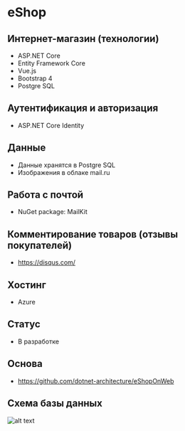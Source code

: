 # eShop

## Интернет-магазин (технологии)
* ASP.NET Core
* Entity Framework Core
* Vue.js
* Bootstrap 4
* Postgre SQL

## Аутентификация и авторизация
* ASP.NET Core Identity

## Данные
* Данные хранятся в Postgre SQL 
* Изображения в облаке mail.ru

## Работа с почтой
* NuGet package: MailKit

## Комментирование товаров (отзывы покупателей)
* https://disqus.com/

## Хостинг
* Azure

## Статус
* В разработке

## Основа
* https://github.com/dotnet-architecture/eShopOnWeb

## Схема базы данных
![alt text](https://github.com/Venik-com/eShop/blob/develop/eshop_database_schema.gif?raw=true)
